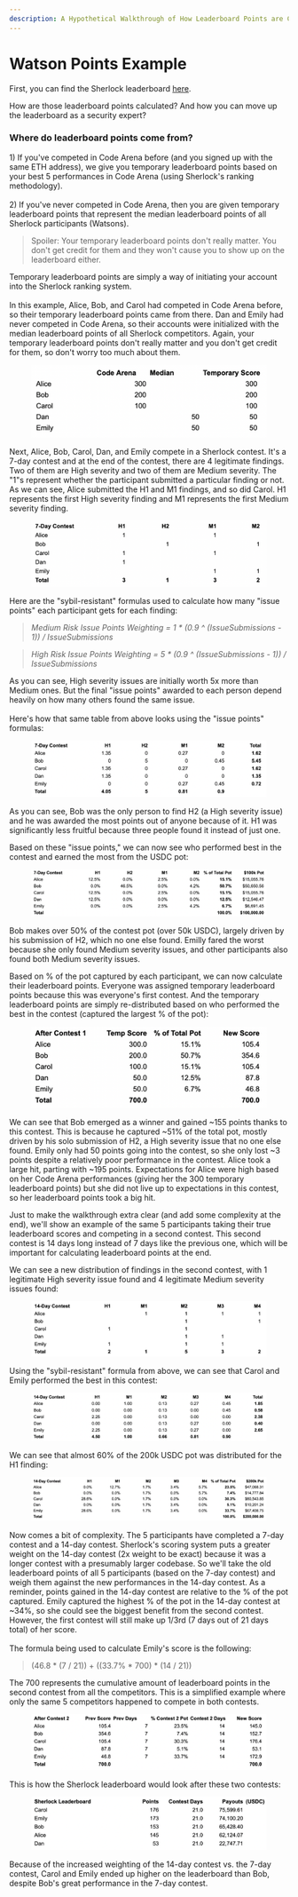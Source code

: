 ```yaml
---
description: A Hypothetical Walkthrough of How Leaderboard Points are Calculated
---
```


# Watson Points Example

First, you can find the Sherlock leaderboard [here](https://app.sherlock.xyz/audits/leaderboard).&#x20;

How are those leaderboard points calculated? And how you can move up the leaderboard as a security expert?

### **Where do leaderboard points come from?**

1\) If you've competed in Code Arena before (and you signed up with the same ETH address), we give you temporary leaderboard points based on your best 5 performances in Code Arena (using Sherlock's ranking methodology).\
\
2\) If you've never competed in Code Arena, then you are given temporary leaderboard points that represent the median leaderboard points of all Sherlock participants (Watsons).&#x20;

> Spoiler: Your temporary leaderboard points don't really matter. You don't get credit for them and they won't cause you to show up on the leaderboard either.&#x20;

Temporary leaderboard points are simply a way of initiating your account into the Sherlock ranking system. \
\
In this example, Alice, Bob, and Carol had competed in Code Arena before, so their temporary leaderboard points came from there. Dan and Emily had never competed in Code Arena, so their accounts were initialized with the median leaderboard points of all Sherlock competitors. Again, your temporary leaderboard points don't really matter and you don't get credit for them, so don't worry too much about them.&#x20;

<figure><img src="../../.gitbook/assets/image (8).png" alt=""><figcaption></figcaption></figure>

Next, Alice, Bob, Carol, Dan, and Emily compete in a Sherlock contest. It's a 7-day contest and at the end of the contest, there are 4 legitimate findings. Two of them are High severity and two of them are Medium severity. The "1"s represent whether the participant submitted a particular finding or not. As we can see, Alice submitted the H1 and M1 findings, and so did Carol. H1 represents the first High severity finding and M1 represents the first Medium severity finding.&#x20;

<figure><img src="../../.gitbook/assets/image (10).png" alt=""><figcaption></figcaption></figure>

Here are the "sybil-resistant" formulas used to calculate how many "issue points" each participant gets for each finding:

> _Medium Risk Issue Points Weighting = 1 \* (0.9 ^ (IssueSubmissions - 1)) / IssueSubmissions_

> _High Risk Issue Points Weighting = 5 \* (0.9 ^ (IssueSubmissions - 1)) / IssueSubmissions_

As you can see, High severity issues are initially worth 5x more than Medium ones. But the final "issue points" awarded to each person depend heavily on how many others found the same issue. \
\
Here's how that same table from above looks using the "issue points" formulas:

<figure><img src="../../.gitbook/assets/image (7).png" alt=""><figcaption></figcaption></figure>

As you can see, Bob was the only person to find H2 (a High severity issue) and he was awarded the most points out of anyone because of it. H1 was significantly less fruitful because three people found it instead of just one.

Based on these "issue points," we can now see who performed best in the contest and earned the most from the USDC pot:

<figure><img src="../../.gitbook/assets/image (4) (1).png" alt=""><figcaption></figcaption></figure>

Bob makes over 50% of the contest pot (over 50k USDC), largely driven by his submission of H2, which no one else found. Emilly fared the worst because she only found Medium severity issues, and other participants also found both Medium severity issues.&#x20;

Based on % of the pot captured by each participant, we can now calculate their leaderboard points. Everyone was assigned temporary leaderboard points because this was everyone's first contest. And the temporary leaderboard points are simply re-distributed based on who performed the best in the contest (captured the largest % of the pot):

<figure><img src="../../.gitbook/assets/image (1) (1).png" alt=""><figcaption></figcaption></figure>

We can see that Bob emerged as a winner and gained \~155 points thanks to this contest. This is because he captured \~51% of the total pot, mostly driven by his solo submission of H2, a High severity issue that no one else found. Emily only had 50 points going into the contest, so she only lost \~3 points despite a relatively poor performance in the contest. Alice took a large hit, parting with \~195 points. Expectations for Alice were high based on her Code Arena performances (giving her the 300 temporary leaderboard points) but she did not live up to expectations in this contest, so her leaderboard points took a big hit.&#x20;

Just to make the walkthrough extra clear (and add some complexity at the end), we'll show an example of the same 5 participants taking their true leaderboard scores and competing in a second contest. This second contest is 14 days long instead of 7 days like the previous one, which will be important for calculating leaderboard points at the end.&#x20;

We can see a new distribution of findings in the second contest, with 1 legitimate High severity issue found and 4 legitimate Medium severity issues found:

<figure><img src="../../.gitbook/assets/image (9).png" alt=""><figcaption></figcaption></figure>

Using the "sybil-resistant" formula from above, we can see that Carol and Emily performed the best in this contest:

<figure><img src="../../.gitbook/assets/image (2) (1).png" alt=""><figcaption></figcaption></figure>

We can see that almost 60% of the 200k USDC pot was distributed for the H1 finding:

<figure><img src="../../.gitbook/assets/image (5).png" alt=""><figcaption></figcaption></figure>

Now comes a bit of complexity. The 5 participants have completed a 7-day contest and a 14-day contest. Sherlock's scoring system puts a greater weight on the 14-day contest (2x weight to be exact) because it was a longer contest with a presumably larger codebase. So we'll take the old leaderboard points of all 5 participants (based on the 7-day contest) and weigh them against the new performances in the 14-day contest. As a reminder, points gained in the 14-day contest are relative to the % of the pot captured. Emily captured the highest % of the pot in the 14-day contest at \~34%, so she could see the biggest benefit from the second contest. However, the first contest will still make up 1/3rd (7 days out of 21 days total) of her score. \
\
The formula being used to calculate Emily's score is the following:

> (46.8 \* (7 / 21)) + ((33.7% \* 700) \* (14 / 21))

The 700 represents the cumulative amount of leaderboard points in the second contest from all the competitors. This is a simplified example where only the same 5 competitors happened to compete in both contests.&#x20;

<figure><img src="../../.gitbook/assets/image (6).png" alt=""><figcaption></figcaption></figure>

This is how the Sherlock leaderboard would look after these two contests:

<figure><img src="../../.gitbook/assets/image (3) (1).png" alt=""><figcaption></figcaption></figure>

Because of the increased weighting of the 14-day contest vs. the 7-day contest, Carol and Emily ended up higher on the leaderboard than Bob, despite Bob's great performance in the 7-day contest.&#x20;
